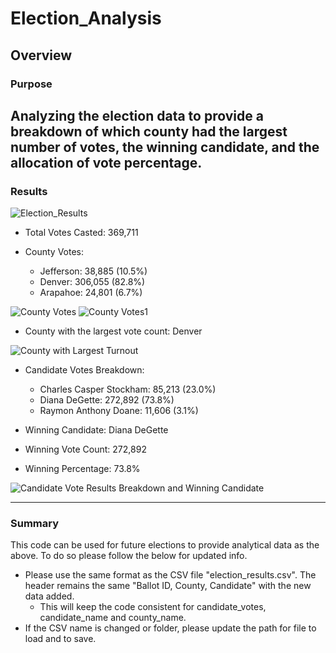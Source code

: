 # Election_Analysis

## Overview

### Purpose
Analyzing the election data to provide a breakdown of which county had the largest number of votes, the winning candidate, and the allocation of vote percentage. 
---

### Results
![Election_Results](https://user-images.githubusercontent.com/101272613/162466570-195ebcad-ca37-45d4-a8b5-23c54938f7d2.png)

- Total Votes Casted: 369,711

- County Votes:
	- Jefferson: 38,885 (10.5%)
	- Denver: 306,055 (82.8%)
	- Arapahoe: 24,801 (6.7%)

![County Votes](https://user-images.githubusercontent.com/101272613/162466689-e31e2c00-5eb0-4861-8013-078ade2dc870.png)
![County Votes1](https://user-images.githubusercontent.com/101272613/162467023-45945696-73c1-4b75-8428-0b2189873196.png)

- County with the largest vote count: Denver

![County with Largest Turnout](https://user-images.githubusercontent.com/101272613/162476360-96e0a723-fa05-4441-8ab5-7c9823ee3368.png)

- Candidate Votes Breakdown:
	- Charles Casper Stockham: 85,213 (23.0%)
	- Diana DeGette: 272,892 (73.8%) 
	- Raymon Anthony Doane: 11,606 (3.1%)

- Winning Candidate: Diana DeGette 
- Winning Vote Count: 272,892
- Winning Percentage: 73.8%

![Candidate Vote Results Breakdown and Winning Candidate](https://user-images.githubusercontent.com/101272613/162476469-d4c80118-d592-43b6-9d33-98c60985b44f.png)

---
### Summary
This code can be used for future elections to provide analytical data as the above.  To do so please follow the below for updated info. 

- Please use the same format as the CSV file "election_results.csv".  The header remains the same "Ballot ID, County, Candidate" with the new data added. 
	- This will keep the code consistent for candidate_votes, candidate_name and county_name. 
- If the CSV name is changed or folder, please update the path for file to load and to save. 
